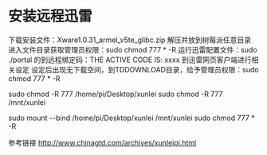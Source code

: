 # 安装远程迅雷

下载安装文件：Xware1.0.31_armel_v5te_glibc.zip
解压并放到树莓派任意目录
进入文件目录获取管理员权限：sudo chmod 777 * -R
运行迅雷配置文件：sudo ./portal
的到远程绑定码：THE ACTIVE CODE IS: xxxx
到迅雷网页客户端进行相关设定
设定后出现无下载空间，到TDDOWNLOAD目录，给予管理员权限：sudo chmod 777 * -R

sudo chmod -R 777 /home/pi/Desktop/xunlei
sudo chmod -R 777 /mnt/xunlei

sudo mount --bind /home/pi/Desktop/xunlei /mnt/xunlei
sudo chmod 777 * -R

参考链接
http://www.chinagtd.com/archives/xunleipi.html